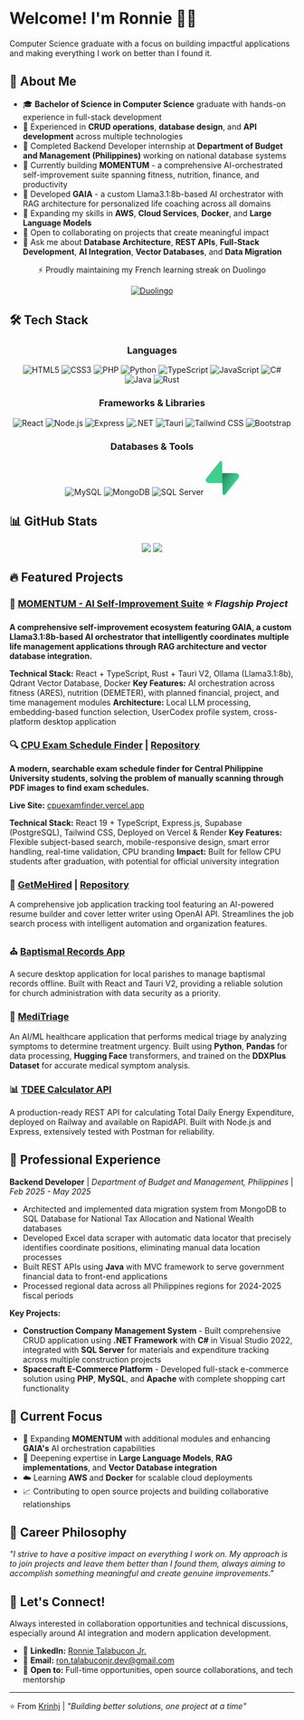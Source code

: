 # Welcome! I'm Ronnie 👨‍💻

Computer Science graduate with a focus on building impactful applications and making everything I work on better than I found it.

## 🚀 About Me

- 🎓 **Bachelor of Science in Computer Science** graduate with hands-on experience in full-stack development
- 💼 Experienced in **CRUD operations**, **database design**, and **API development** across multiple technologies
- 🏢 Completed Backend Developer internship at **Department of Budget and Management (Philippines)** working on national database systems
- 🔭 Currently building **MOMENTUM** - a comprehensive AI-orchestrated self-improvement suite spanning fitness, nutrition, finance, and productivity
- 🤖 Developed **GAIA** - a custom Llama3.1:8b-based AI orchestrator with RAG architecture for personalized life coaching across all domains
- 🌱 Expanding my skills in **AWS**, **Cloud Services**, **Docker**, and **Large Language Models**
- 👯 Open to collaborating on projects that create meaningful impact
- 💬 Ask me about **Database Architecture**, **REST APIs**, **Full-Stack Development**, **AI Integration**, **Vector Databases**, and **Data Migration**

<div align="center">

⚡ Proudly maintaining my French learning streak on Duolingo

[![Duolingo](https://duolingo-stats-card.vercel.app/api?username=RonnieJr.D&theme=dark)](https://duolingo.com/profile/RonnieJr.D)

</div>

## 🛠️ Tech Stack

<div align="center">

### Languages

<img src="https://cdn.jsdelivr.net/gh/devicons/devicon/icons/html5/html5-original.svg" height="60" alt="HTML5" />
<img src="https://cdn.jsdelivr.net/gh/devicons/devicon/icons/css3/css3-original.svg" height="60" alt="CSS3" />
<img src="https://cdn.jsdelivr.net/gh/devicons/devicon/icons/php/php-original.svg" height="60" alt="PHP" />
<img src="https://cdn.jsdelivr.net/gh/devicons/devicon/icons/python/python-original.svg" height="60" alt="Python" />
<img src="https://cdn.jsdelivr.net/gh/devicons/devicon/icons/typescript/typescript-original.svg" height="60" alt="TypeScript" />
<img src="https://cdn.jsdelivr.net/gh/devicons/devicon/icons/javascript/javascript-original.svg" height="60" alt="JavaScript" />
<img src="https://cdn.jsdelivr.net/gh/devicons/devicon/icons/csharp/csharp-original.svg" height="60" alt="C#" />
<img src="https://cdn.jsdelivr.net/gh/devicons/devicon/icons/java/java-original.svg" height="60" alt="Java" />
<img src="https://cdn.jsdelivr.net/gh/devicons/devicon/icons/rust/rust-original.svg" height="60" alt="Rust" />

### Frameworks & Libraries

<img src="https://cdn.jsdelivr.net/gh/devicons/devicon/icons/react/react-original.svg" height="60" alt="React" />
<img src="https://cdn.jsdelivr.net/gh/devicons/devicon/icons/nodejs/nodejs-original.svg" height="60" alt="Node.js" />
<img src="https://cdn.jsdelivr.net/gh/devicons/devicon/icons/express/express-original-wordmark.svg" height="60" alt="Express" />
<img src="https://cdn.jsdelivr.net/gh/devicons/devicon/icons/dot-net/dot-net-original.svg" height="60" alt=".NET" />
<img src="https://avatars.githubusercontent.com/u/54536011?s=200&v=4" height="60" alt="Tauri" />
<img src="https://cdn.jsdelivr.net/gh/devicons/devicon/icons/tailwindcss/tailwindcss-original.svg" height="60" alt="Tailwind CSS" />
<img src="https://cdn.jsdelivr.net/gh/devicons/devicon/icons/bootstrap/bootstrap-original.svg" height="60" alt="Bootstrap" />

### Databases & Tools

<img src="https://cdn.jsdelivr.net/gh/devicons/devicon/icons/mysql/mysql-original.svg" height="60" alt="MySQL" />
<img src="https://cdn.jsdelivr.net/gh/devicons/devicon/icons/mongodb/mongodb-original.svg" height="60" alt="MongoDB" />
<img src="https://cdn.jsdelivr.net/gh/devicons/devicon/icons/microsoftsqlserver/microsoftsqlserver-plain.svg" height="60" alt="SQL Server" />
<img src="https://raw.githubusercontent.com/supabase/supabase/master/packages/common/assets/images/supabase-logo-icon.png" height="60" alt="Supabase" />

</div>

## 📊 GitHub Stats

<div align="center">
<img src="https://github-readme-stats.vercel.app/api?username=Krinhj&show_icons=true&theme=dark&count_private=true" height="180em" />
<img src="https://github-readme-stats.vercel.app/api/top-langs/?username=Krinhj&layout=compact&theme=dark" height="180em" />
</div>

## 🔥 Featured Projects

### 🌟 [MOMENTUM - AI Self-Improvement Suite](https://github.com/Krinhj/momentum) ⭐ _Flagship Project_

**A comprehensive self-improvement ecosystem featuring GAIA, a custom Llama3.1:8b-based AI orchestrator that intelligently coordinates multiple life management applications through RAG architecture and vector database integration.**

**Technical Stack:** React + TypeScript, Rust + Tauri V2, Ollama (Llama3.1:8b), Qdrant Vector Database, Docker
**Key Features:** AI orchestration across fitness (ARES), nutrition (DEMETER), with planned financial, project, and time management modules
**Architecture:** Local LLM processing, embedding-based function selection, UserCodex profile system, cross-platform desktop application

### 🔍 [CPU Exam Schedule Finder](https://cpuexamfinder.vercel.app) | [Repository](https://github.com/Krinhj/cpu-exam-schedule-finder)

**A modern, searchable exam schedule finder for Central Philippine University students, solving the problem of manually scanning through PDF images to find exam schedules.**

**Live Site:** [cpuexamfinder.vercel.app](https://cpuexamfinder.vercel.app)

**Technical Stack:** React 19 + TypeScript, Express.js, Supabase (PostgreSQL), Tailwind CSS, Deployed on Vercel & Render
**Key Features:** Flexible subject-based search, mobile-responsive design, smart error handling, real-time validation, CPU branding
**Impact:** Built for fellow CPU students after graduation, with potential for official university integration

### 💼 [GetMeHired](https://get-me-hired.vercel.app/) | [Repository](https://github.com/Krinhj/get-me-hired)

A comprehensive job application tracking tool featuring an AI-powered resume builder and cover letter writer using OpenAI API. Streamlines the job search process with intelligent automation and organization features.

### ⛪ [Baptismal Records App](https://github.com/Krinhj/baptismal-records-app)

A secure desktop application for local parishes to manage baptismal records offline. Built with React and Tauri V2, providing a reliable solution for church administration with data security as a priority.

### 🏥 [MediTriage](https://github.com/Krinhj/MediTriage)

An AI/ML healthcare application that performs medical triage by analyzing symptoms to determine treatment urgency. Built using **Python**, **Pandas** for data processing, **Hugging Face** transformers, and trained on the **DDXPlus Dataset** for accurate medical symptom analysis.

### 📊 [TDEE Calculator API](https://github.com/Krinhj/tdee-api)

A production-ready REST API for calculating Total Daily Energy Expenditure, deployed on Railway and available on RapidAPI. Built with Node.js and Express, extensively tested with Postman for reliability.

## 💼 Professional Experience

**Backend Developer** | _Department of Budget and Management, Philippines_ | _Feb 2025 - May 2025_

- Architected and implemented data migration system from MongoDB to SQL Database for National Tax Allocation and National Wealth databases
- Developed Excel data scraper with automatic data locator that precisely identifies coordinate positions, eliminating manual data location processes
- Built REST APIs using **Java** with MVC framework to serve government financial data to front-end applications
- Processed regional data across all Philippines regions for 2024-2025 fiscal periods

**Key Projects:**

- **Construction Company Management System** - Built comprehensive CRUD application using **.NET Framework** with **C#** in Visual Studio 2022, integrated with **SQL Server** for materials and expenditure tracking across multiple construction projects
- **Spacecraft E-Commerce Platform** - Developed full-stack e-commerce solution using **PHP**, **MySQL**, and **Apache** with complete shopping cart functionality

## 🌟 Current Focus

- 🔨 Expanding **MOMENTUM** with additional modules and enhancing **GAIA's** AI orchestration capabilities
- 🤖 Deepening expertise in **Large Language Models**, **RAG implementations**, and **Vector Database integration**
- ☁️ Learning **AWS** and **Docker** for scalable cloud deployments
- 📈 Contributing to open source projects and building collaborative relationships

## 🎯 Career Philosophy

_"I strive to have a positive impact on everything I work on. My approach is to join projects and leave them better than I found them, always aiming to accomplish something meaningful and create genuine improvements."_

## 🤝 Let's Connect!

Always interested in collaboration opportunities and technical discussions, especially around AI integration and modern application development.

- 💼 **LinkedIn:** [Ronnie Talabucon Jr.](https://www.linkedin.com/in/ronnie-talabucon-jr-30528b31b)
- 📧 **Email:** ron.talabuconjr.dev@gmail.com
- 🌟 **Open to:** Full-time opportunities, open source collaborations, and tech mentorship

---

⭐️ From [Krinhj](https://github.com/Krinhj) | _"Building better solutions, one project at a time"_

